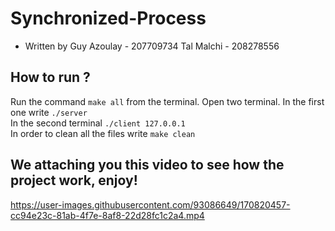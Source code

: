 # Synchronized-Process

- Written by Guy Azoulay - 207709734
  Tal Malchi - 208278556

## How to run ?

Run the command `make all` from the terminal.
Open two terminal. In the first one write `./server`  
In the second terminal `./client 127.0.0.1`  
In order to clean all the files write `make clean`



## We attaching you this video to see how the project work, enjoy!


https://user-images.githubusercontent.com/93086649/170820457-cc94e23c-81ab-4f7e-8af8-22d28fc1c2a4.mp4

